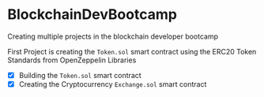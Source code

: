# BlockchainDevBootcamp
Creating multiple projects in the blockchain developer bootcamp

First Project is creating the ```Token.sol``` smart contract using the ERC20 Token Standards from OpenZeppelin Libraries
-[x] Building the ```Token.sol``` smart contract
-[x] Creating the Cryptocurrency ```Exchange.sol``` smart contract
